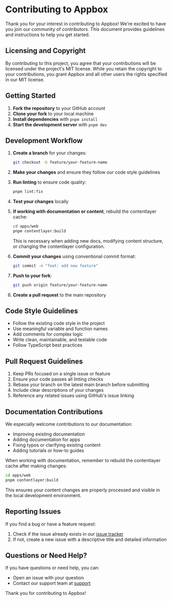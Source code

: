 # Contributing to Appbox

Thank you for your interest in contributing to Appbox! We're excited to have you join our community of contributors. This document provides guidelines and instructions to help you get started.

## Licensing and Copyright

By contributing to this project, you agree that your contributions will be licensed under the project's MIT license. While you retain the copyright to your contributions, you grant Appbox and all other users the rights specified in our MIT license.

## Getting Started

1. **Fork the repository** to your GitHub account
2. **Clone your fork** to your local machine
3. **Install dependencies** with `pnpm install`
4. **Start the development server** with `pnpm dev`

## Development Workflow

1. **Create a branch** for your changes:
   ```bash
   git checkout -b feature/your-feature-name
   ```

2. **Make your changes** and ensure they follow our code style guidelines

3. **Run linting** to ensure code quality:
   ```bash
   pnpm lint:fix
   ```

4. **Test your changes** locally

5. **If working with documentation or content**, rebuild the contentlayer cache:
   ```bash
   cd apps/web
   pnpm contentlayer:build
   ```
   This is necessary when adding new docs, modifying content structure, or changing the contentlayer configuration.

6. **Commit your changes** using conventional commit format:
   ```bash
   git commit -m "feat: add new feature"
   ```

7. **Push to your fork**:
   ```bash
   git push origin feature/your-feature-name
   ```

8. **Create a pull request** to the main repository

## Code Style Guidelines

- Follow the existing code style in the project
- Use meaningful variable and function names
- Add comments for complex logic
- Write clean, maintainable, and testable code
- Follow TypeScript best practices

## Pull Request Guidelines

1. Keep PRs focused on a single issue or feature
2. Ensure your code passes all linting checks
3. Rebase your branch on the latest main branch before submitting
4. Include clear descriptions of your changes
5. Reference any related issues using GitHub's issue linking

## Documentation Contributions

We especially welcome contributions to our documentation:

- Improving existing documentation
- Adding documentation for apps
- Fixing typos or clarifying existing content
- Adding tutorials or how-to guides

When working with documentation, remember to rebuild the contentlayer cache after making changes:
```bash
cd apps/web
pnpm contentlayer:build
```

This ensures your content changes are properly processed and visible in the local development environment.

## Reporting Issues

If you find a bug or have a feature request:

1. Check if the issue already exists in our [issue tracker](https://github.com/appbox-co/appbox/issues)
2. If not, create a new issue with a descriptive title and detailed information

## Questions or Need Help?

If you have questions or need help, you can:
- Open an issue with your question
- Contact our support team at [support](https://billing.appbox.co/submitticket.php)

Thank you for contributing to Appbox! 